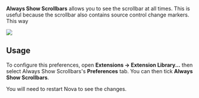 **Always Show Scrollbars** allows you to see the scrollbar at all times. This is useful because the scrollbar also contains source control change markers. This way 

![](https://nova.app/images/en/dark/editor.png)

## Usage

To configure this preferences, open **Extensions → Extension Library...** then select Always Show Scrollbars's **Preferences** tab. You can then tick **Always Show Scrollbars**.

You will need to restart Nova to see the changes.